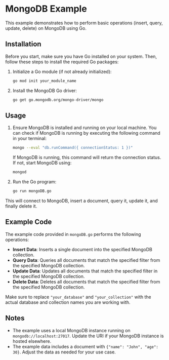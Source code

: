 # MongoDB Example

This example demonstrates how to perform basic operations (insert, query, update, delete) on MongoDB using Go.

## Installation

Before you start, make sure you have Go installed on your system. Then, follow these steps to install the required Go packages:

1. Initialize a Go module (if not already initialized):

    ```sh
    go mod init your_module_name
    ```

2. Install the MongoDB Go driver:

    ```sh
    go get go.mongodb.org/mongo-driver/mongo
    ```

## Usage

1. Ensure MongoDB is installed and running on your local machine. You can check if MongoDB is running by executing the following command in your terminal:

    ```sh
    mongo --eval "db.runCommand({ connectionStatus: 1 })"
    ```

   If MongoDB is running, this command will return the connection status. If not, start MongoDB using:

    ```sh
    mongod
    ```

2. Run the Go program:

    ```sh
    go run mongoDB.go
    ```

This will connect to MongoDB, insert a document, query it, update it, and finally delete it.

## Example Code

The example code provided in `mongoDB.go` performs the following operations:

- **Insert Data**: Inserts a single document into the specified MongoDB collection.
- **Query Data**: Queries all documents that match the specified filter from the specified MongoDB collection.
- **Update Data**: Updates all documents that match the specified filter in the specified MongoDB collection.
- **Delete Data**: Deletes all documents that match the specified filter from the specified MongoDB collection.

Make sure to replace `"your_database"` and `"your_collection"` with the actual database and collection names you are working with.

## Notes

- The example uses a local MongoDB instance running on `mongodb://localhost:27017`. Update the URI if your MongoDB instance is hosted elsewhere.
- The example data includes a document with `{"name": "John", "age": 30}`. Adjust the data as needed for your use case.

